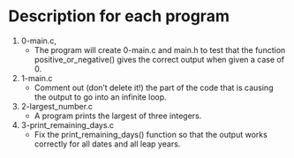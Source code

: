# Description for each program

1. 0-main.c,
   * The program will create 0-main.c and main.h to test that the function positive_or_negative() gives the correct output when given a case of 0.
2. 1-main.c
   * Comment out (don’t delete it!) the part of the code that is causing the output to go into an infinite loop.
3. 2-largest_number.c
   * A program prints the largest of three integers.
4. 3-print_remaining_days.c
   * Fix the print_remaining_days() function so that the output works correctly for all dates and all leap years.